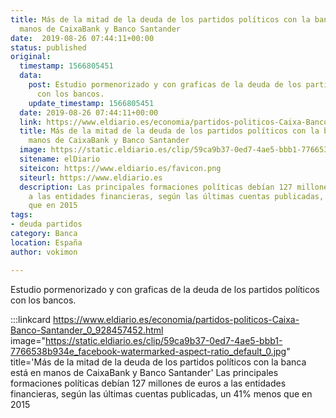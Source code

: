 ```yaml
---
title: Más de la mitad de la deuda de los partidos políticos con la banca está en
  manos de CaixaBank y Banco Santander
date:  2019-08-26 07:44:11+00:00
status: published
original:
  timestamp: 1566805451
  data:
    post: Estudio pormenorizado y con graficas de la deuda de los partidos políticos
      con los bancos.
    update_timestamp: 1566805451
  date: 2019-08-26 07:44:11+00:00
  link: https://www.eldiario.es/economia/partidos-politicos-Caixa-Banco-Santander_0_928457452.html
  title: Más de la mitad de la deuda de los partidos políticos con la banca está en
    manos de CaixaBank y Banco Santander
  image: https://static.eldiario.es/clip/59ca9b37-0ed7-4ae5-bbb1-7766538b934e_facebook-watermarked-aspect-ratio_default_0.jpg
  sitename: elDiario
  siteicon: https://www.eldiario.es/favicon.png
  siteurl: https://www.eldiario.es
  description: Las principales formaciones políticas debían 127 millones de euros
    a las entidades financieras, según las últimas cuentas publicadas, un 41% menos
    que en 2015
tags:
- deuda partidos
category: Banca
location: España
author: vokimon

---
```

Estudio pormenorizado y con graficas de la deuda de los partidos políticos con los bancos.

:::linkcard https://www.eldiario.es/economia/partidos-politicos-Caixa-Banco-Santander_0_928457452.html image="https://static.eldiario.es/clip/59ca9b37-0ed7-4ae5-bbb1-7766538b934e_facebook-watermarked-aspect-ratio_default_0.jpg" title='Más de la mitad de la deuda de los partidos políticos con la banca está en manos de CaixaBank y Banco Santander'
    Las principales formaciones políticas debían 127 millones de euros a las entidades financieras, según las últimas cuentas publicadas, un 41% menos que en 2015

